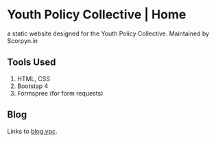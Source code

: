 # Youth Policy Collective | Home
a static website designed for the Youth Policy Collective. Maintained by Scorpyn.in

## Tools Used
1. HTML, CSS
2. Bootstap 4
3. Formspree (for form requests)

## Blog
Links to [blog.ypc](https://blog.youthpolicycollective.com). 
